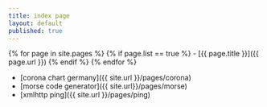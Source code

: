 ```yaml
---
title: index page
layout: default
published: true
---
```

{% for page in site.pages %}
  {% if page.list == true %}
    - [{{ page.title }}]({{ page.url }})
  {% endif %}
{% endfor %}

- [corona chart germany]({{ site.url }}/pages/corona)
- [morse code generator]({{ site.url}}/pages/morse)
- [xmlhttp ping]({{ site.url }}/pages/ping)
